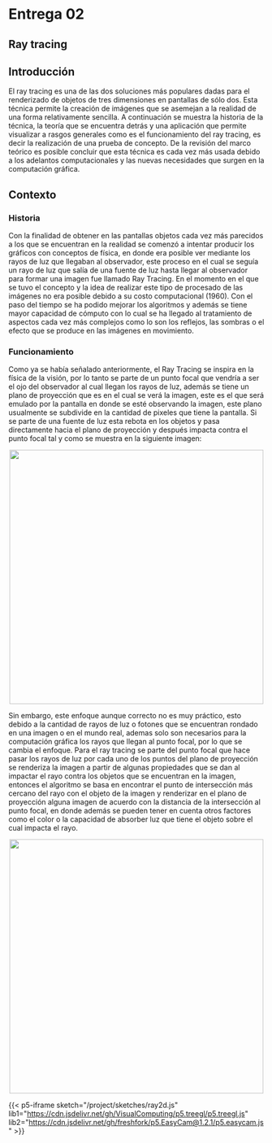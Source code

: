 # Entrega 02

## Ray tracing


## Introducción
El ray tracing es una de las dos soluciones más populares dadas para el renderizado de objetos de tres dimensiones en pantallas de sólo dos. Esta técnica permite la creación de imágenes que se asemejan a la realidad de una forma relativamente sencilla. A continuación se muestra la historia de la técnica, la  teoría que se encuentra detrás y una aplicación que permite visualizar a rasgos generales como es el funcionamiento del ray tracing, es decir la realización de una prueba de concepto. De la revisión del marco teórico es posible concluir que esta técnica es cada vez más usada debido a los adelantos computacionales y las nuevas necesidades que surgen en la computación gráfica. 

## Contexto

### Historia
Con la finalidad de obtener en las pantallas objetos cada vez más parecidos a los que se encuentran en la realidad se comenzó a intentar producir los gráficos con conceptos de física, en donde era posible ver mediante los rayos de luz que llegaban al observador, este proceso en el cual se seguía un rayo de luz que salía de una fuente de luz hasta llegar al observador para formar una imagen fue llamado Ray Tracing. En el momento en el que se tuvo el concepto y la idea de realizar este tipo de procesado de las imágenes no era posible debido a su costo computacional (1960). Con el paso del tiempo se ha podido mejorar los algoritmos y además se tiene mayor capacidad de cómputo con lo cual se ha llegado al tratamiento de aspectos cada vez más complejos como lo son los reflejos, las sombras o el efecto que se produce en las imágenes en movimiento. 

### Funcionamiento

Como ya se había señalado anteriormente, el Ray Tracing se inspira en la física de la visión, por lo tanto se parte de un punto focal que vendría a ser el ojo del observador al cual llegan los rayos de luz, además se tiene un plano de proyección que es en el cual se verá la imagen, este es el que será emulado por la pantalla en donde se esté observando la imagen, este plano usualmente se subdivide en la cantidad de pixeles que tiene la pantalla. Si se parte de una fuente de luz esta rebota en los objetos y pasa directamente hacia el plano de proyección y después impacta contra el punto focal tal y como se muestra en la siguiente imagen: 

<p align="center">
    <img src="/project/sketches/ray1.png" width="500" />
</p>
Sin embargo, este enfoque aunque correcto no es muy práctico, esto debido a la cantidad de rayos de luz o fotones que se encuentran rondado en una imagen o en el mundo real, ademas solo son necesarios para la computación gráfica los rayos que llegan al punto focal, por lo que se cambia el enfoque. Para el ray tracing se parte del punto focal que hace pasar los rayos de luz por cada uno de los puntos del plano de proyección se renderiza la imagen a partir de algunas propiedades que se dan al impactar el rayo contra los objetos que se encuentran en la imagen, entonces el algoritmo se basa en encontrar el punto de intersección más cercano del rayo con el objeto de la imagen y renderizar en el plano de proyección alguna imagen de acuerdo con la distancia de la intersección al punto focal, en donde además se pueden tener en cuenta otros factores como el color o la capacidad de absorber luz que tiene el objeto sobre el cual impacta el rayo. 
<p align="center">
    <img src="/project/sketches/ray2.png" width="500" />
</p>






{{< p5-iframe sketch="/project/sketches/ray2d.js"  lib1="https://cdn.jsdelivr.net/gh/VisualComputing/p5.treegl/p5.treegl.js" lib2="https://cdn.jsdelivr.net/gh/freshfork/p5.EasyCam@1.2.1/p5.easycam.js" >}}


